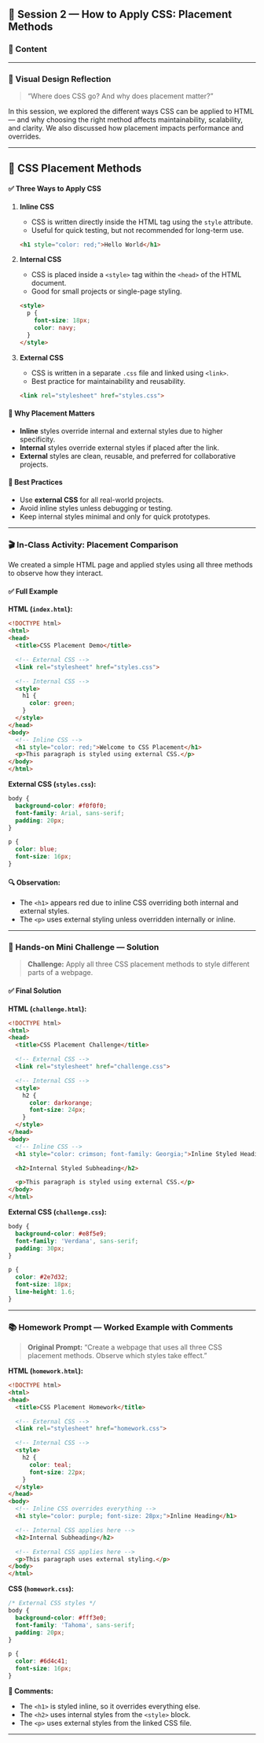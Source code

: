 ## 🎨 Session 2 — How to Apply CSS: Placement Methods

### 📘 Content

---

### 💬 Visual Design Reflection

> “Where does CSS go? And why does placement matter?”

In this session, we explored the different ways CSS can be applied to HTML — and why choosing the right method affects maintainability, scalability, and clarity. We also discussed how placement impacts performance and overrides.

---

## 🔹 CSS Placement Methods

#### ✅ Three Ways to Apply CSS

1. **Inline CSS**
   - CSS is written directly inside the HTML tag using the `style` attribute.
   - Useful for quick testing, but not recommended for long-term use.
   ```html
   <h1 style="color: red;">Hello World</h1>
   ```

2. **Internal CSS**
   - CSS is placed inside a `<style>` tag within the `<head>` of the HTML document.
   - Good for small projects or single-page styling.
   ```html
   <style>
     p {
       font-size: 18px;
       color: navy;
     }
   </style>
   ```

3. **External CSS**
   - CSS is written in a separate `.css` file and linked using `<link>`.
   - Best practice for maintainability and reusability.
   ```html
   <link rel="stylesheet" href="styles.css">
   ```

#### 📂 Why Placement Matters

- **Inline** styles override internal and external styles due to higher specificity.
- **Internal** styles override external styles if placed after the link.
- **External** styles are clean, reusable, and preferred for collaborative projects.

#### 🎯 Best Practices

- Use **external CSS** for all real-world projects.
- Avoid inline styles unless debugging or testing.
- Keep internal styles minimal and only for quick prototypes.

---

### 🎬 In-Class Activity: Placement Comparison

We created a simple HTML page and applied styles using all three methods to observe how they interact.

#### ✅ Full Example

**HTML (`index.html`):**
```html
<!DOCTYPE html>
<html>
<head>
  <title>CSS Placement Demo</title>

  <!-- External CSS -->
  <link rel="stylesheet" href="styles.css">

  <!-- Internal CSS -->
  <style>
    h1 {
      color: green;
    }
  </style>
</head>
<body>
  <!-- Inline CSS -->
  <h1 style="color: red;">Welcome to CSS Placement</h1>
  <p>This paragraph is styled using external CSS.</p>
</body>
</html>
```

**External CSS (`styles.css`):**
```css
body {
  background-color: #f0f0f0;
  font-family: Arial, sans-serif;
  padding: 20px;
}

p {
  color: blue;
  font-size: 16px;
}
```

#### 🔍 Observation:
- The `<h1>` appears red due to inline CSS overriding both internal and external styles.
- The `<p>` uses external styling unless overridden internally or inline.

---

### 🧪 Hands-on Mini Challenge — Solution

> **Challenge:** Apply all three CSS placement methods to style different parts of a webpage.

#### ✅ Final Solution

**HTML (`challenge.html`):**
```html
<!DOCTYPE html>
<html>
<head>
  <title>CSS Placement Challenge</title>

  <!-- External CSS -->
  <link rel="stylesheet" href="challenge.css">

  <!-- Internal CSS -->
  <style>
    h2 {
      color: darkorange;
      font-size: 24px;
    }
  </style>
</head>
<body>
  <!-- Inline CSS -->
  <h1 style="color: crimson; font-family: Georgia;">Inline Styled Heading</h1>

  <h2>Internal Styled Subheading</h2>

  <p>This paragraph is styled using external CSS.</p>
</body>
</html>
```

**External CSS (`challenge.css`):**
```css
body {
  background-color: #e8f5e9;
  font-family: 'Verdana', sans-serif;
  padding: 30px;
}

p {
  color: #2e7d32;
  font-size: 18px;
  line-height: 1.6;
}
```

---

### 📚 Homework Prompt — Worked Example with Comments

> **Original Prompt:** “Create a webpage that uses all three CSS placement methods. Observe which styles take effect.”

**HTML (`homework.html`):**
```html
<!DOCTYPE html>
<html>
<head>
  <title>CSS Placement Homework</title>

  <!-- External CSS -->
  <link rel="stylesheet" href="homework.css">

  <!-- Internal CSS -->
  <style>
    h2 {
      color: teal;
      font-size: 22px;
    }
  </style>
</head>
<body>
  <!-- Inline CSS overrides everything -->
  <h1 style="color: purple; font-size: 28px;">Inline Heading</h1>

  <!-- Internal CSS applies here -->
  <h2>Internal Subheading</h2>

  <!-- External CSS applies here -->
  <p>This paragraph uses external styling.</p>
</body>
</html>
```

**CSS (`homework.css`):**
```css
/* External CSS styles */
body {
  background-color: #fff3e0;
  font-family: 'Tahoma', sans-serif;
  padding: 20px;
}

p {
  color: #6d4c41;
  font-size: 16px;
}
```

**📝 Comments:**
- The `<h1>` is styled inline, so it overrides everything else.
- The `<h2>` uses internal styles from the `<style>` block.
- The `<p>` uses external styles from the linked CSS file.

---

